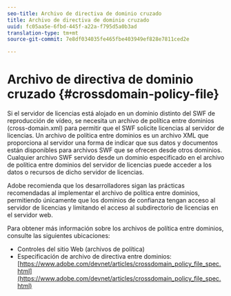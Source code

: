 ```yaml
---
seo-title: Archivo de directiva de dominio cruzado
title: Archivo de directiva de dominio cruzado
uuid: fc05aa5e-6fbd-445f-a22a-f795d5a0b3ad
translation-type: tm+mt
source-git-commit: 7e8df034035fe465fbe403949ef828e7811ced2e

---
```



# Archivo de directiva de dominio cruzado {#crossdomain-policy-file}

Si el servidor de licencias está alojado en un dominio distinto del SWF de reproducción de vídeo, se necesita un archivo de política entre dominios (cross-domain.xml) para permitir que el SWF solicite licencias al servidor de licencias. Un archivo de política entre dominios es un archivo XML que proporciona al servidor una forma de indicar que sus datos y documentos están disponibles para archivos SWF que se ofrecen desde otros dominios. Cualquier archivo SWF servido desde un dominio especificado en el archivo de política entre dominios del servidor de licencias puede acceder a los datos o recursos de dicho servidor de licencias.

Adobe recomienda que los desarrolladores sigan las prácticas recomendadas al implementar el archivo de política entre dominios, permitiendo únicamente que los dominios de confianza tengan acceso al servidor de licencias y limitando el acceso al subdirectorio de licencias en el servidor web.

Para obtener más información sobre los archivos de política entre dominios, consulte las siguientes ubicaciones:

* Controles del sitio Web (archivos de política)
* Especificación de archivo de directiva entre dominios: [https://www.adobe.com/devnet/articles/crossdomain_policy_file_spec.html](https://www.adobe.com/devnet/articles/crossdomain_policy_file_spec.html)

